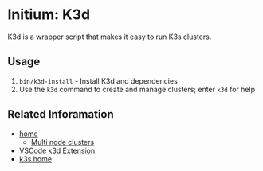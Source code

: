 # Initium: K3d
K3d is a wrapper script that makes it easy to run K3s clusters.

## Usage
   1. `bin/k3d-install` - Install K3d and dependencies
   1. Use the `k3d` command to create and manage clusters; enter `k3d` for help

## Related Inforamation
   * [home](https://k3d.io/)
      * [Multi node clusters](https://k3d.io/usage/multiserver/)
   * [VSCode k3d Extension](https://github.com/inercia/vscode-k3d/)
   * [k3s home](https://k3s.io/)